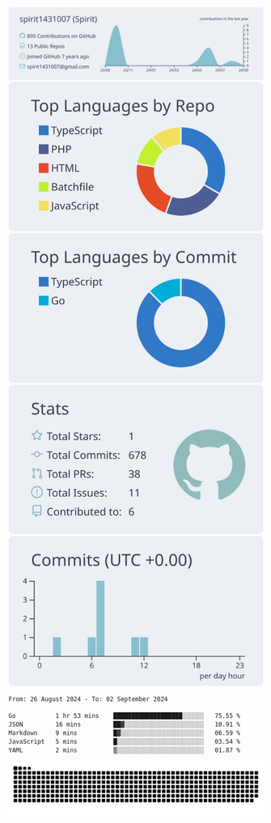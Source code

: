 [![](https://raw.githubusercontent.com/spirit1431007/spirit1431007/master/profile-summary-card-output/nord_bright/0-profile-details.svg)](https://git.io/spiritx)
[![](https://raw.githubusercontent.com/spirit1431007/spirit1431007/master/profile-summary-card-output/nord_bright/1-repos-per-language.svg)](https://git.io/spiritx) [![](https://raw.githubusercontent.com/spirit1431007/spirit1431007/master/profile-summary-card-output/nord_bright/2-most-commit-language.svg)](https://git.io/spiritx)
[![](https://raw.githubusercontent.com/spirit1431007/spirit1431007/master/profile-summary-card-output/nord_bright/3-stats.svg)](https://git.io/spiritx) [![](https://raw.githubusercontent.com/spirit1431007/spirit1431007/master/profile-summary-card-output/nord_bright/4-productive-time.svg)](https://git.io/spiritx)

<!--START_SECTION:waka-->

```txt
From: 26 August 2024 - To: 02 September 2024

Go           1 hr 53 mins    ███████████████████░░░░░░   75.55 %
JSON         16 mins         ██▓░░░░░░░░░░░░░░░░░░░░░░   10.91 %
Markdown     9 mins          █▓░░░░░░░░░░░░░░░░░░░░░░░   06.59 %
JavaScript   5 mins          █░░░░░░░░░░░░░░░░░░░░░░░░   03.54 %
YAML         2 mins          ▒░░░░░░░░░░░░░░░░░░░░░░░░   01.87 %
```

<!--END_SECTION:waka-->

![contribution](https://github.com/spirit1431007/spirit1431007/blob/output/github-contribution-grid-snake.svg)
